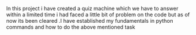 In this project i have created a quiz machine which we have to answer within a limited time i had faced a little bit of problem on the code but as of now its been cleared .I have established my fundamentals in python commands and how to do the above mentioned task
